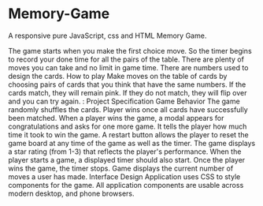 # Memory-Game

A responsive pure JavaScript, css and HTML Memory Game.


The game starts when you make the first choice move. So the timer begins to record your done time for all the pairs of the table. There are plenty of moves you can take and no limit in game time.
There are numbers used to design the cards.
How to play
Make moves on the table of cards by choosing pairs of cards that you think that have the same numbers. If the cards match, they will remain pink. If they do not match, they will flip over and you can try again.
:
Project Specification
Game Behavior
The game randomly shuffles the cards. Player wins once all cards have successfully been matched.
When a player wins the game, a modal appears for congratulations and asks for one more game. It tells the player how much time it took to win the game.
A restart button allows the player to reset the game board at any time of the game as well as the timer.
The game displays a star rating (from 1-3) that reflects the player's performance. 
When the player starts a game, a displayed timer should also start. Once the player wins the game, the timer stops.
Game displays the current number of moves a user has made.
Interface Design
Application uses CSS to style components for the game.
All application components are usable across modern desktop, and phone browsers. 


